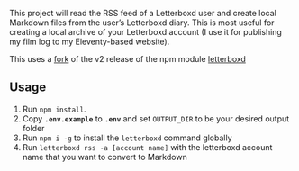 This project will read the RSS feed of a Letterboxd user and create local Markdown files from the user’s Letterboxd diary. This is most useful for creating a local archive of your Letterboxd account (I use it for publishing my film log to my Eleventy-based website).

This uses a [fork](https://github.com/dirtystylus/letterboxd) of the v2 release of the npm module [letterboxd](https://www.npmjs.com/package/letterboxd)

## Usage

1. Run `npm install`.
2. Copy **`.env.example`** to **`.env`** and set `OUTPUT_DIR` to be your desired output folder
3. Run `npm i -g` to install the `letterboxd` command globally
4. Run `letterboxd rss -a [account name]` with the letterboxd account name that you want to convert to Markdown

